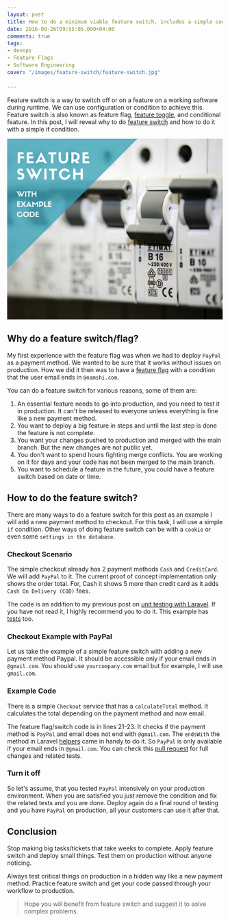 ```yaml
---
layout: post
title: How to do a minimum viable feature switch, includes a simple code example
date: 2016-09-26T09:55:05.000+04:00
comments: true
tags:
- devops
- Feature Flags
- Software Engineering
cover: "/images/feature-switch/feature-switch.jpg"

---
```

Feature switch is a way to switch off or on a feature on a working software during runtime. We can use configuration or condition to achieve this. Feature switch is also known as feature flag, [feature toggle](/blog/2018/10/deployment-is-not-release/ "Deploying without releasing with Feature toggle"), and conditional feature. In this post, I will reveal why to do [feature switch](https://en.wikipedia.org/wiki/Feature_toggle) and how to do it with a simple if condition.

<img class="center" loading="lazy" src="/images/feature-switch/feature-switch.jpg" title="Minimum viable feature switch, with code example" alt="Minimum viable feature switch, with code example">

<!-- more -->

## Why do a feature switch/flag?

My first experience with the feature flag was when we had to deploy `PayPal` as a payment method. We wanted to be sure that it works without issues on production. How we did it then was to have a [feature flag](/blog/2018/10/deployment-is-not-release/) with a condition that the user email ends in `@namshi.com`.

You can do a feature switch for various reasons, some of them are:

1. An essential feature needs to go into production, and you need to test it in production. It can't be released to everyone unless everything is fine like a new payment method.
2. You want to deploy a big feature in steps and until the last step is done the feature is not complete.
3. You want your changes pushed to production and merged with the main branch. But the new changes are not public yet.
4. You don't want to spend hours fighting merge conflicts. You are working on it for days and your code has not been merged to the main branch.
5. You want to schedule a feature in the future, you could have a feature switch based on date or time.

## How to do the feature switch?

There are many ways to do a feature switch for this post as an example I will add a new payment method to checkout. For this task, I will use a simple `if` condition. Other ways of doing feature switch can be with a `cookie` or even some `settings in the database`.

### Checkout Scenario

The simple checkout already has 2 payment methods `Cash` and `CreditCard`. We will add `PayPal` to it. The current proof of concept implementation only shows the order total. For, Cash it shows 5 more than credit card as it adds `Cash On Delivery (COD)` fees.

The code is an addition to my previous post on [unit testing with Laravel](https://geshan.com.np/blog/2015/07/getting-started-with-unit-testing-in-laravel/). If you have not read it, I highly recommend you to do it. This example has [tests](https://github.com/geshan/laravel-unit-test-example/pull/4/files#diff-b3678da71dcc0bd1aa883f9f930c1ca5R34) too.

### Checkout Example with PayPal

Let us take the example of a simple feature switch with adding a new payment method Paypal. It should be accessible only if your email ends in `@gmail.com`. You should use `yourcompany.com` email but for example, I will use `gmail.com`.

### Example Code

There is a simple `Checkout` service that has a `calculateTotal` method. It calculates the total depending on the payment method and now email.

<script src="https://gist.github.com/geshan/3da1d181ae26f18a0ec365a063aa5d99.js"></script>

The feature flag/switch code is in lines 21-23. It checks if the payment method is `PayPal` and email does not end with `@gmail.com`. The `endsWith` the method in Laravel [helpers](https://laravel.com/docs/5.3/helpers#method-ends-with) came in handy to do it. So `PayPal` is only available if your email ends in `@gmail.com`. You can check this [pull request](https://github.com/geshan/laravel-unit-test-example/pull/4/files) for full changes and related tests.

### Turn it off

So let's assume, that you tested `PayPal` intensively on your production environment. When you are satisfied you just remove the condition and fix the related tests and you are done. Deploy again do a final round of testing and you have `PayPal` on production, all your customers can use it after that.

## Conclusion

Stop making big tasks/tickets that take weeks to complete. Apply feature switch and deploy small things. Test them on production without anyone noticing.

Always test critical things on production in a hidden way like a new payment method. Practice feature switch and get your code passed through your workflow to production.

> Hope you will benefit from feature switch and suggest it to solve complex problems.
